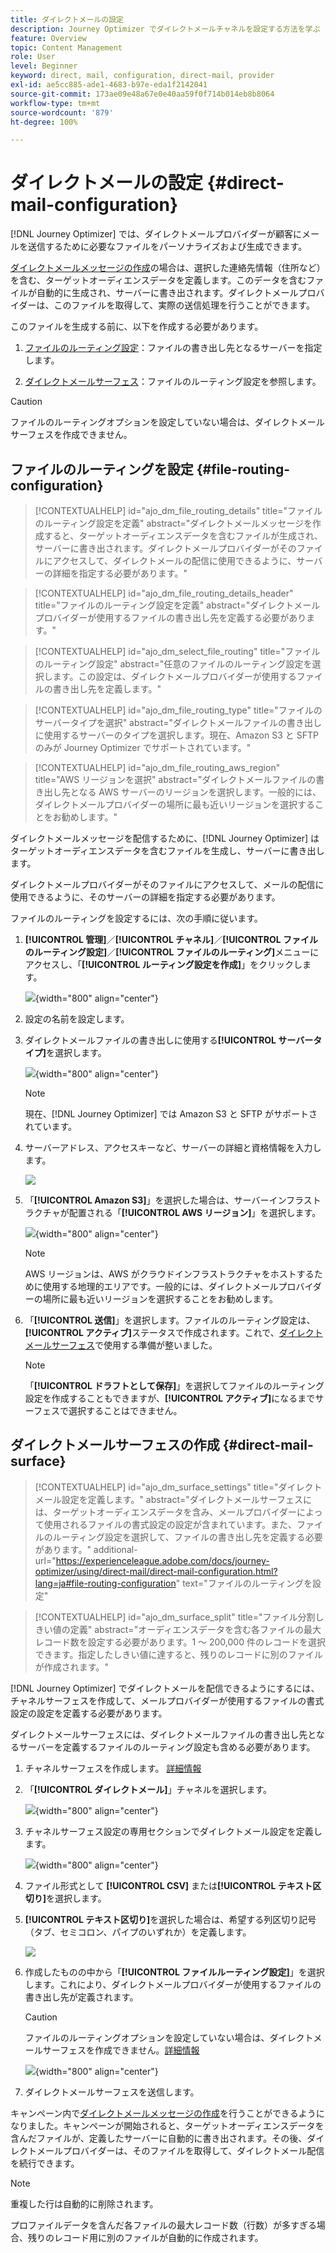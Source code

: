 ```yaml
---
title: ダイレクトメールの設定
description: Journey Optimizer でダイレクトメールチャネルを設定する方法を学ぶ
feature: Overview
topic: Content Management
role: User
level: Beginner
keyword: direct, mail, configuration, direct-mail, provider
exl-id: ae5cc885-ade1-4683-b97e-eda1f2142041
source-git-commit: 173ae09e48a67e0e40aa59f0f714b014eb8b8064
workflow-type: tm+mt
source-wordcount: '879'
ht-degree: 100%

---
```


# ダイレクトメールの設定 {#direct-mail-configuration}

[!DNL Journey Optimizer] では、ダイレクトメールプロバイダーが顧客にメールを送信するために必要なファイルをパーソナライズおよび生成できます。

[ダイレクトメールメッセージの作成](../direct-mail/create-direct-mail.md)の場合は、選択した連絡先情報（住所など）を含む、ターゲットオーディエンスデータを定義します。このデータを含むファイルが自動的に生成され、サーバーに書き出されます。ダイレクトメールプロバイダーは、このファイルを取得して、実際の送信処理を行うことができます。

このファイルを生成する前に、以下を作成する必要があります。

1. [ファイルのルーティング設定](#file-routing-configuration)：ファイルの書き出し先となるサーバーを指定します。

1. [ダイレクトメールサーフェス](#direct-mail-surface)：ファイルのルーティング設定を参照します。

>[!CAUTION]
>
>ファイルのルーティングオプションを設定していない場合は、ダイレクトメールサーフェスを作成できません。

## ファイルのルーティングを設定 {#file-routing-configuration}

>[!CONTEXTUALHELP]
>id="ajo_dm_file_routing_details"
>title="ファイルのルーティング設定を定義"
>abstract="ダイレクトメールメッセージを作成すると、ターゲットオーディエンスデータを含むファイルが生成され、サーバーに書き出されます。ダイレクトメールプロバイダーがそのファイルにアクセスして、ダイレクトメールの配信に使用できるように、サーバーの詳細を指定する必要があります。"

<!--
>additional-url="https://experienceleague.adobe.com/docs/journey-optimizer/using/direct-mail/create-direct-mail.html" text="Create a direct mail message"-->

>[!CONTEXTUALHELP]
>id="ajo_dm_file_routing_details_header"
>title="ファイルのルーティング設定を定義"
>abstract="ダイレクトメールプロバイダーが使用するファイルの書き出し先を定義する必要があります。"

>[!CONTEXTUALHELP]
>id="ajo_dm_select_file_routing"
>title="ファイルのルーティング設定"
>abstract="任意のファイルのルーティング設定を選択します。この設定は、ダイレクトメールプロバイダーが使用するファイルの書き出し先を定義します。"

>[!CONTEXTUALHELP]
>id="ajo_dm_file_routing_type"
>title="ファイルのサーバータイプを選択"
>abstract="ダイレクトメールファイルの書き出しに使用するサーバーのタイプを選択します。現在、Amazon S3 と SFTP のみが Journey Optimizer でサポートされています。"

>[!CONTEXTUALHELP]
>id="ajo_dm_file_routing_aws_region"
>title="AWS リージョンを選択"
>abstract="ダイレクトメールファイルの書き出し先となる AWS サーバーのリージョンを選択します。一般的には、ダイレクトメールプロバイダーの場所に最も近いリージョンを選択することをお勧めします。"

ダイレクトメールメッセージを配信するために、[!DNL Journey Optimizer] はターゲットオーディエンスデータを含むファイルを生成し、サーバーに書き出します。

ダイレクトメールプロバイダーがそのファイルにアクセスして、メールの配信に使用できるように、そのサーバーの詳細を指定する必要があります。

ファイルのルーティングを設定するには、次の手順に従います。

1. **[!UICONTROL 管理]**／**[!UICONTROL チャネル]**／**[!UICONTROL ファイルのルーティング設定]**／**[!UICONTROL ファイルのルーティング]**&#x200B;メニューにアクセスし、「**[!UICONTROL ルーティング設定を作成]**」をクリックします。

   ![](assets/file-routing-config-button.png){width="800" align="center"}

1. 設定の名前を設定します。

1. ダイレクトメールファイルの書き出しに使用する&#x200B;**[!UICONTROL サーバータイプ]**&#x200B;を選択します。

   ![](assets/file-routing-config-type.png){width="800" align="center"}

   >[!NOTE]
   >
   >現在、[!DNL Journey Optimizer] では Amazon S3 と SFTP<!--and Azure--> がサポートされています。

1. サーバーアドレス、アクセスキーなど、サーバーの詳細と資格情報を入力します。

   ![](assets/file-routing-config-sftp-details.png)

1. 「**[!UICONTROL Amazon S3]**」を選択した場合は、サーバーインフラストラクチャが配置される「**[!UICONTROL AWS リージョン]**」を選択します。

   ![](assets/file-routing-config-aws-region.png){width="800" align="center"}

   >[!NOTE]
   >
   >AWS リージョンは、AWS がクラウドインフラストラクチャをホストするために使用する地理的エリアです。一般的には、ダイレクトメールプロバイダーの場所に最も近いリージョンを選択することをお勧めします。

1. 「**[!UICONTROL 送信]**」を選択します。ファイルのルーティング設定は、**[!UICONTROL アクティブ]**&#x200B;ステータスで作成されます。これで、[ダイレクトメールサーフェス](#direct-mail-surface)で使用する準備が整いました。

   >[!NOTE]
   >
   >「**[!UICONTROL ドラフトとして保存]**」を選択してファイルのルーティング設定を作成することもできますが、**[!UICONTROL アクティブ]**&#x200B;になるまでサーフェスで選択することはできません。

## ダイレクトメールサーフェスの作成 {#direct-mail-surface}

>[!CONTEXTUALHELP]
>id="ajo_dm_surface_settings"
>title="ダイレクトメール設定を定義します。"
>abstract="ダイレクトメールサーフェスには、ターゲットオーディエンスデータを含み、メールプロバイダーによって使用されるファイルの書式設定の設定が含まれています。また、ファイルのルーティング設定を選択して、ファイルの書き出し先を定義する必要があります。"
>additional-url="https://experienceleague.adobe.com/docs/journey-optimizer/using/direct-mail/direct-mail-configuration.html?lang=ja#file-routing-configuration" text="ファイルのルーティングを設定"

<!--
>[!CONTEXTUALHELP]
>id="ajo_dm_surface_sort"
>title="Define the sort order"
>abstract="If you select this option, the sort will be by profile ID, ascending or descending. If you unselect it, the sorting configuration defined when creating the direct mail message within a journey or a campaign."-->

>[!CONTEXTUALHELP]
>id="ajo_dm_surface_split"
>title="ファイル分割しきい値の定義"
>abstract="オーディエンスデータを含む各ファイルの最大レコード数を設定する必要があります。1 ～ 200,000 件のレコードを選択できます。指定したしきい値に達すると、残りのレコードに別のファイルが作成されます。"

[!DNL Journey Optimizer] でダイレクトメールを配信できるようにするには、チャネルサーフェスを作成して、メールプロバイダーが使用するファイルの書式設定の設定を定義する必要があります。

ダイレクトメールサーフェスには、ダイレクトメールファイルの書き出し先となるサーバーを定義するファイルのルーティング設定も含める必要があります。

1. チャネルサーフェスを作成します。 [詳細情報](../configuration/channel-surfaces.md)

1. 「**[!UICONTROL ダイレクトメール]**」チャネルを選択します。

   ![](assets/surface-direct-mail-channel.png){width="800" align="center"}

1. チャネルサーフェス設定の専用セクションでダイレクトメール設定を定義します。

   ![](assets/surface-direct-mail-settings.png){width="800" align="center"}

   <!--![](assets/surface-direct-mail-settings-with-insertion.png)-->

1. ファイル形式として **[!UICONTROL CSV]** または&#x200B;**[!UICONTROL テキスト区切り]**&#x200B;を選択します。

1. **[!UICONTROL テキスト区切り]**&#x200B;を選択した場合は、希望する列区切り記号（タブ、セミコロン、パイプのいずれか<!--or ampersand-->）を定義します。

   ![](assets/surface-direct-mail-column-separator.png)

1. 作成したものの中から「**[!UICONTROL ファイルルーティング設定]**」を選択します。これにより、ダイレクトメールプロバイダーが使用するファイルの書き出し先が定義されます。

   >[!CAUTION]
   >
   >ファイルのルーティングオプションを設定していない場合は、ダイレクトメールサーフェスを作成できません。[詳細情報](#file-routing-configuration)

   ![](assets/surface-direct-mail-file-routing.png){width="800" align="center"}

   <!--![](assets/surface-direct-mail-file-routing-with-insertion.png)-->

1. ダイレクトメールサーフェスを送信します。

キャンペーン内で[ダイレクトメールメッセージの作成](../direct-mail/create-direct-mail.md)を行うことができるようになりました。キャンペーンが開始されると、ターゲットオーディエンスデータを含んだファイルが、定義したサーバーに自動的に書き出されます。その後、ダイレクトメールプロバイダーは、そのファイルを取得して、ダイレクトメール配信を続行できます。

>[!NOTE]
>
>重複した行は自動的に削除されます。
>
>プロファイルデータを含んだ各ファイルの最大レコード数（行数）が多すぎる場合、残りのレコード用に別のファイルが自動的に作成されます。

<!--
    In the **[!UICONTROL Insertion]** section, you can choose to automatically remove duplicate rows.

    Define the maximum number of records (i.e. rows) for each file containing profile data. After the specified threshold is reached, another file will be created for the remaining records.

    ![](assets/surface-direct-mail-split.png)

    For example, if there are 100,000 records in the file and the threshold limit is set to 60,000, the records will be split into two files. The first file will contain 60,000 rows, and the second file will contain the remaining 40,000 rows.

    >[!NOTE]
    >
    >NOTE You can set any number between 1 and 200,000 records, meaning each file must contain at least 1 row and no more than 200,000 rows.

-->